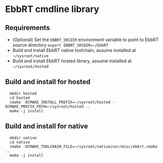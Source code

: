 EbbRT cmdline library
===

## Requirements

* (Optional) Set the `EBBRT_SRCDIR` environment variable to point to 
EbbRT source directory `export EBBRT_SRCDIR=~/EbbRT`
* Build and install EbbRT native toolchain, assume installed at `~/sysroot/native`
* Build and install EbbRT hosted library, assume installed at `~/sysroot/hosted`

## Build and install for hosted

```
  mkdir hosted
  cd hosted
  cmake -DCMAKE_INSTALL_PREFIX=~/sysroot/hosted -DCMAKE_PREFIX_PATH=~/sysroot/hosted ..
  make -j install
 ```
 
## Build and install for native

```
  mkdir native
  cd native
  cmake -DCMAKE_TOOLCHAIN_FILE=~/sysroot/native/usr/misc/ebbrt.cmake ..
  make -j install
 ```
